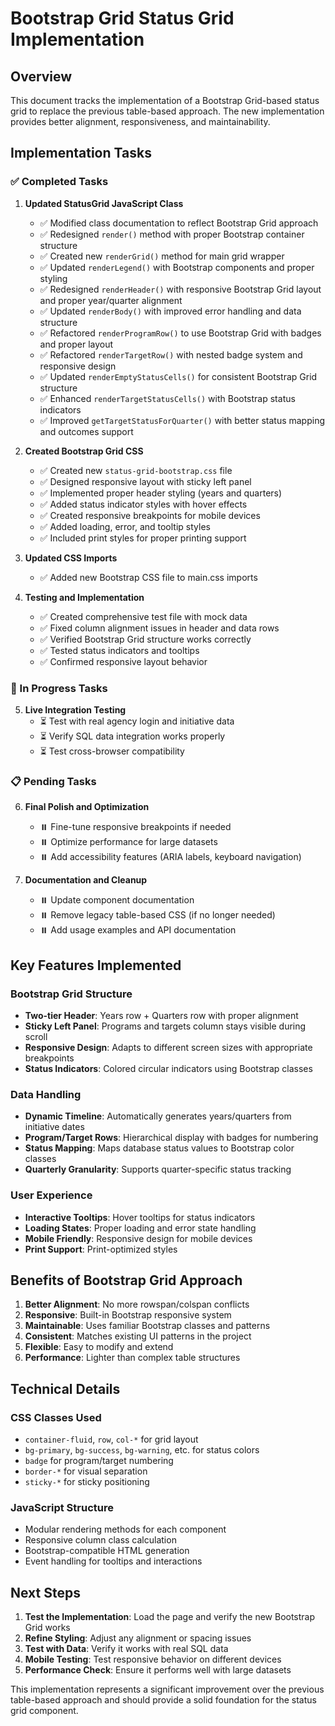 # Bootstrap Grid Status Grid Implementation

## Overview
This document tracks the implementation of a Bootstrap Grid-based status grid to replace the previous table-based approach. The new implementation provides better alignment, responsiveness, and maintainability.

## Implementation Tasks

### ✅ Completed Tasks

1. **Updated StatusGrid JavaScript Class**
   - ✅ Modified class documentation to reflect Bootstrap Grid approach
   - ✅ Redesigned `render()` method with proper Bootstrap container structure
   - ✅ Created new `renderGrid()` method for main grid wrapper
   - ✅ Updated `renderLegend()` with Bootstrap components and proper styling
   - ✅ Redesigned `renderHeader()` with responsive Bootstrap Grid layout and proper year/quarter alignment
   - ✅ Updated `renderBody()` with improved error handling and data structure
   - ✅ Refactored `renderProgramRow()` to use Bootstrap Grid with badges and proper layout
   - ✅ Refactored `renderTargetRow()` with nested badge system and responsive design
   - ✅ Updated `renderEmptyStatusCells()` for consistent Bootstrap Grid structure
   - ✅ Enhanced `renderTargetStatusCells()` with Bootstrap status indicators
   - ✅ Improved `getTargetStatusForQuarter()` with better status mapping and outcomes support

2. **Created Bootstrap Grid CSS**
   - ✅ Created new `status-grid-bootstrap.css` file
   - ✅ Designed responsive layout with sticky left panel
   - ✅ Implemented proper header styling (years and quarters)
   - ✅ Added status indicator styles with hover effects
   - ✅ Created responsive breakpoints for mobile devices
   - ✅ Added loading, error, and tooltip styles
   - ✅ Included print styles for proper printing support

3. **Updated CSS Imports**
   - ✅ Added new Bootstrap CSS file to main.css imports

4. **Testing and Implementation**
   - ✅ Created comprehensive test file with mock data
   - ✅ Fixed column alignment issues in header and data rows
   - ✅ Verified Bootstrap Grid structure works correctly
   - ✅ Tested status indicators and tooltips
   - ✅ Confirmed responsive layout behavior

### 🔄 In Progress Tasks

5. **Live Integration Testing**
   - ⏳ Test with real agency login and initiative data
   - ⏳ Verify SQL data integration works properly
   - ⏳ Test cross-browser compatibility

### 📋 Pending Tasks

6. **Final Polish and Optimization**
   - ⏸️ Fine-tune responsive breakpoints if needed
   - ⏸️ Optimize performance for large datasets
   - ⏸️ Add accessibility features (ARIA labels, keyboard navigation)

7. **Documentation and Cleanup**
   - ⏸️ Update component documentation
   - ⏸️ Remove legacy table-based CSS (if no longer needed)
   - ⏸️ Add usage examples and API documentation

## Key Features Implemented

### Bootstrap Grid Structure
- **Two-tier Header**: Years row + Quarters row with proper alignment
- **Sticky Left Panel**: Programs and targets column stays visible during scroll
- **Responsive Design**: Adapts to different screen sizes with appropriate breakpoints
- **Status Indicators**: Colored circular indicators using Bootstrap classes

### Data Handling
- **Dynamic Timeline**: Automatically generates years/quarters from initiative dates
- **Program/Target Rows**: Hierarchical display with badges for numbering
- **Status Mapping**: Maps database status values to Bootstrap color classes
- **Quarterly Granularity**: Supports quarter-specific status tracking

### User Experience
- **Interactive Tooltips**: Hover tooltips for status indicators
- **Loading States**: Proper loading and error state handling
- **Mobile Friendly**: Responsive design for mobile devices
- **Print Support**: Print-optimized styles

## Benefits of Bootstrap Grid Approach

1. **Better Alignment**: No more rowspan/colspan conflicts
2. **Responsive**: Built-in Bootstrap responsive system
3. **Maintainable**: Uses familiar Bootstrap classes and patterns
4. **Consistent**: Matches existing UI patterns in the project
5. **Flexible**: Easy to modify and extend
6. **Performance**: Lighter than complex table structures

## Technical Details

### CSS Classes Used
- `container-fluid`, `row`, `col-*` for grid layout
- `bg-primary`, `bg-success`, `bg-warning`, etc. for status colors
- `badge` for program/target numbering
- `border-*` for visual separation
- `sticky-*` for sticky positioning

### JavaScript Structure
- Modular rendering methods for each component
- Responsive column class calculation
- Bootstrap-compatible HTML generation
- Event handling for tooltips and interactions

## Next Steps

1. **Test the Implementation**: Load the page and verify the new Bootstrap Grid works
2. **Refine Styling**: Adjust any alignment or spacing issues
3. **Test with Data**: Verify it works with real SQL data
4. **Mobile Testing**: Test responsive behavior on different devices
5. **Performance Check**: Ensure it performs well with large datasets

This implementation represents a significant improvement over the previous table-based approach and should provide a solid foundation for the status grid component.
